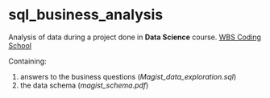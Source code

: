 # sql_business_analysis

Analysis of data during a project done in **Data Science** course. [WBS Coding School](www.wbscodingschool.com)

Containing: 
1. answers to the business questions (*Magist_data_exploration.sql*)
2. the data schema (*magist_schema.pdf*)


